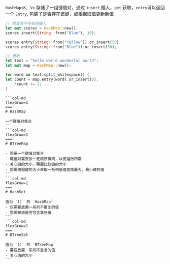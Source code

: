 ​`HashMap<K, V>`​ 存储了一组键值对，通过 `insert`​ 插入，`get`​ 获取，`entry`​ 可以返回一个 `Entry`​, 包装了是否存在该键，或根据旧值更新新值

```rust
// 检查若不存在则插入
let mut scores = HashMap::new();
scores.insert(String::from("Blue"), 10);

scores.entry(String::from("Yellow")).or_insert(50);
scores.entry(String::from("Blue")).or_insert(50);

// 更新
let text = "hello world wonderful world";
let mut map = HashMap::new();

for word in text.split_whitespace() {
let count = map.entry(word).or_insert(0);
    *count += 1;
}
```

````col
```col-md
flexGrow=1
===
# HashMap

一个键值对集合
```
```col-md
flexGrow=1
===
# BTreeMap

- 需要一个键值对集合
- 键值对需要按一定顺序排列，以便遍历所需
- 关心键的大小，需要比较键的大小
- 需要根据键的大小获取一系列值或查找最大、最小键的值
```
```col-md
flexGrow=1
===
# HashSet

值为 `()`​ 的 `HashMap`
- 仅需要放置一系列不重复的值
- 需要知道是否包含某些值
```
```col-md
flexGrow=1
===
# BTreeSet

值为 `()​` 的 `BTreeMap`
- 需要放置一系列不重复的值
- 关心值的大小
```
````
